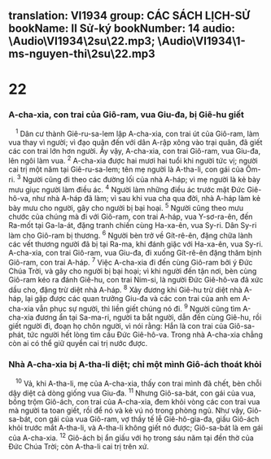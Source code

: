 translation: VI1934
group: CÁC SÁCH LỊCH-SỬ
bookName: II Sử-ký 
bookNumber: 14
audio: \Audio\VI1934\2su\22.mp3; \Audio\VI1934\1-ms-nguyen-thi\2su\22.mp3
-------

<div class="title"><h1>22</h1><h3>A-cha-xia, con trai của Giô-ram, vua Giu-đa, bị Giê-hu giết</h3></div>
<span class="verse 2su_22_1"> <sup>1</sup> Dân cư thành Giê-ru-sa-lem lập A-cha-xia, con trai út của Giô-ram, làm vua thay vì người; vì đạo quân đến với dân A-rập xông vào trại quân, đã giết các con trai lớn hơn người. Ấy vậy, A-cha-xia, con trai Giô-ram, vua Giu-đa, lên ngôi làm vua. </span>
<span class="verse 2su_22_2"><sup>2</sup> A-cha-xia được hai mươi hai tuổi khi người tức vị; người cai trị một năm tại Giê-ru-sa-lem; tên mẹ người là A-tha-li, con gái của Ôm-ri. </span>
<span class="verse 2su_22_3"><sup>3</sup> Người cũng đi theo các đường lối của nhà A-háp; vì mẹ người là kẻ bày mưu giục người làm điều ác. </span>
<span class="verse 2su_22_4"><sup>4</sup> Người làm những điều ác trước mặt Đức Giê-hô-va, như nhà A-háp đã làm; vì sau khi vua cha qua đời, nhà A-háp làm kẻ bày mưu cho người, gây cho người bị bại hoại. </span>
<span class="verse 2su_22_5"><sup>5</sup> Người cũng theo mưu chước của chúng mà đi với Giô-ram, con trai A-háp, vua Y-sơ-ra-ên, đến Ra-mốt tại Ga-la-át, đặng tranh chiến cùng Ha-xa-ên, vua Sy-ri. Dân Sy-ri làm cho Giô-ram bị thương. </span>
<span class="verse 2su_22_6"><sup>6</sup> Người bèn trở về Gít-rê-ên, đặng chữa lành các vết thương người đã bị tại Ra-ma, khi đánh giặc với Ha-xa-ên, vua Sy-ri. A-cha-xia, con trai Giô-ram, vua Giu-đa, đi xuống Gít-rê-ên đặng thăm bịnh Giô-ram, con trai A-háp. </span>
<span class="verse 2su_22_7"><sup>7</sup> Việc A-cha-xia đi đến cùng Giô-ram bởi ý Đức Chúa Trời, và gây cho người bị bại hoại; vì khi người đến tận nơi, bèn cùng Giô-ram kéo ra đánh Giê-hu, con trai Nim-si, là người Đức Giê-hô-va đã xức dầu cho, đặng trừ diệt nhà A-háp. </span>
<span class="verse 2su_22_8"><sup>8</sup> Xảy đương khi Giê-hu trừ diệt nhà A-háp, lại gặp được các quan trưởng Giu-đa và các con trai của anh em A-cha-xia vẫn phục sự người, thì liền giết chúng nó đi. </span>
<span class="verse 2su_22_9"><sup>9</sup> Người cũng tìm A-cha-xia đương ẩn tại Sa-ma-ri, người ta bắt người, dẫn đến cùng Giê-hu, rồi giết người đi, đoạn họ chôn người, vì nói rằng: Hắn là con trai của Giô-sa-phát, tức người hết lòng tìm cầu Đức Giê-hô-va. Trong nhà A-cha-xia chẳng còn ai có thể giữ quyền cai trị nước được. <br/></span>
<div class="title"><h3>Nhà A-cha-xia bị A-tha-li diệt; chỉ một mình Giô-ách thoát khỏi</h3></div>
<span class="verse 2su_22_10"> <sup>10</sup> Vả, khi A-tha-li, mẹ của A-cha-xia, thấy con trai mình đã chết, bèn chỗi dậy diệt cả dòng giống vua Giu-đa. </span>
<span class="verse 2su_22_11"><sup>11</sup> Nhưng Giô-sa-bát, con gái của vua, bồng trộm Giô-ách, con trai của A-cha-xia, đem khỏi vòng các con trai vua mà người ta toan giết, rồi để nó và kẻ vú nó trong phòng ngủ. Như vậy, Giô-sa-bát, con gái của vua Giô-ram, vợ thầy tế lễ Giê-hô-gia-đa, giấu Giô-ách khỏi trước mắt A-tha-li, và A-tha-li không giết nó được; Giô-sa-bát là em gái của A-cha-xia. </span>
<span class="verse 2su_22_12"><sup>12</sup> Giô-ách bị ẩn giấu với họ trong sáu năm tại đền thờ của Đức Chúa Trời; còn A-tha-li cai trị trên xứ. <br/></span>
